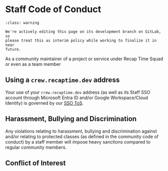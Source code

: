 # Staff Code of Conduct

```{admonition} This policy is currently a working draft.
:class: warning

We're actively editing this page on its development branch on GitLab, so
please treat this as interim policy while working to finalize it in near
future.
```

As a community maintainer of a project or service under Recap Time Squad or even
as a team member

## Using a `crew.recaptime.dev` address

Your use of your `crew.recaptime.dev` address (as well as its Staff SSO account through
Microsoft Entra ID and/or Google Workspace/Cloud Identity) is governed by our [SSO ToS][sso-tos].

[sso-tos]: ./sso-access.md

## Harassment, Bullying and Discrimination

Any violations relating to harassment, bullying and discrimination against and/or
relating to protected classes (as defined in the community code of conduct) by
a staff member will impose heavy sanctions compared to regular community members.

## Conflict of Interest

